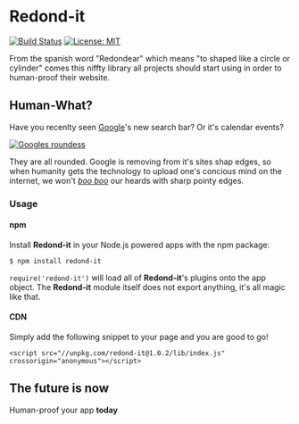  # Redond-it
 
[![Build Status](https://travis-ci.org/jazcarate/redond-it.svg?branch=master)](https://travis-ci.org/jazcarate/redond-it) [![License: MIT](https://img.shields.io/badge/License-MIT-blue.svg)](https://opensource.org/licenses/MIT)

From the spanish word "Redondear" which means "to shaped like a circle or cylinder" comes this niffty library all projects should start using in order to human-proof their website.

## Human-What?
Have you recenlty seen [Google](http://google.com)'s new search bar? Or it's calendar events?

[![Googles roundess](https://i.imgur.com/3WLuYt2.png)](http://google.com)

They are all rounded. Google is removing from it's sites shap edges, so when humanity gets the technology to upload one's concious mind on the internet, we won't _[boo boo](https://dictionary.cambridge.org/dictionary/english/boo-boo)_ our heards with sharp pointy edges.

### Usage
#### npm
Install **Redond-it** in your Node.js powered apps with the npm package:
```
$ npm install redond-it
```

`require('redond-it')` will load all of **Redond-it**'s plugins onto the app object. The **Redond-it** module itself does not export anything, it's all magic like that.

#### CDN
Simply add the following snippet to your page and you are good to go!
```
<script src="//unpkg.com/redond-it@1.0.2/lib/index.js" crossorigin="anonymous"></script>
```

## The future is now
Human-proof your app **today**
